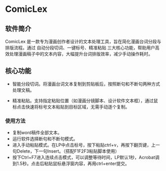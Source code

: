 # ComicLex

## 软件简介
ComicLex 是一款专为漫画创作者设计的文本处理工具，旨在简化漫画台词分段与排版流程。通过 自动分段切词、一键标号、精准粘贴 三大核心功能，帮助用户高效处理漫画稿子中的文本内容，大幅提升台词排版效率，减少手动操作耗时。
## 核心功能
- 智能分段切词。将漫画台词文本复制到剪贴板后，按照断句和不断句两种方式处理文稿。

- 精准粘贴。支持指定粘贴位置（如漫画分镜脚本、设计软件文本框），通过鼠标点击快速将标号文本粘贴到目标区域，无需手动逐个复制。

### 使用方法
- 复制word稿件全部文本。
- 运行软件选择断句和不断句模式。
- 进入手动粘贴模式。在LP中点击标号，按下粘贴ctrl+v，再按下翻页键，上一句Delete，下一句Insert。（搭配F1F2F3粘贴脚本使用）
- 按下Ctrl+F7进入连续点击模式，可以调整等待时间，LP默认1秒，Acrobat调到1.5秒。点击后粘贴鼠标悬浮窗内容，再用ctrl+enter提交。
